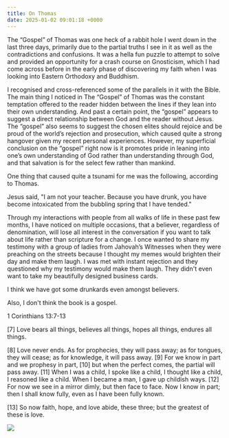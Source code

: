 ```yaml
---
title: On Thomas
date: 2025-01-02 09:01:18 +0000
---
```


The “Gospel” of Thomas was one heck of a rabbit hole I went down in the last three days, primarily due to the partial truths I see in it as well as the contradictions and confusions. It was a hella fun puzzle to attempt to solve and provided an opportunity for a crash course on Gnosticism, which I had come across before in the early phase of discovering my faith when I was looking into Eastern Orthodoxy and Buddhism.

I recognised and cross-referenced some of the parallels in it with the Bible. The main thing I noticed in The “Gospel” of Thomas was the constant temptation offered to the reader hidden between the lines if they lean into their own understanding. And past a certain point, the “gospel” appears to suggest a direct relationship between God and the reader without Jesus. The “gospel” also seems to suggest the chosen elites should rejoice and be proud of the world’s rejection and prosecution, which caused quite a strong hangover given my recent personal experiences. However, my superficial conclusion on the “gospel” right now is it promotes pride in leaning into one’s own understanding of God rather than understanding through God, and that salvation is for the select few rather than mankind.

One thing that caused quite a tsunami for me was the following, according to Thomas.

Jesus said, "I am not your teacher. Because you have drunk, you have become intoxicated from the bubbling spring that I have tended."

Through my interactions with people from all walks of life in these past few months, I have noticed on multiple occasions, that a believer, regardless of denomination, will lose all interest in the conversation if you want to talk about life rather than scripture for a change. I once wanted to share my testimony with a group of ladies from Jahovah’s Witnesses when they were preaching on the streets because I thought my memes would brighten their day and make them laugh. I was met with instant rejection and they questioned why my testimony would make them laugh. They didn't even want to take my beautifully designed business cards.

I think we have got some drunkards even amongst believers.

Also, I don't think the book is a gospel.

1 Corinthians 13:7-13

[7] Love bears all things, believes all things, hopes all things, endures all things.

[8] Love never ends. As for prophecies, they will pass away; as for tongues, they will cease; as for knowledge, it will pass away. [9] For we know in part and we prophesy in part, [10] but when the perfect comes, the partial will pass away. [11] When I was a child, I spoke like a child, I thought like a child, I reasoned like a child. When I became a man, I gave up childish ways. [12] For now we see in a mirror dimly, but then face to face. Now I know in part; then I shall know fully, even as I have been fully known.

[13] So now faith, hope, and love abide, these three; but the greatest of these is love.

![](/rh0LHOuIcMa0Hi6C.jpeg)